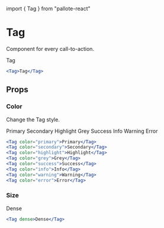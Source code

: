 ---
---
import { Tag } from "pallote-react"

# Tag

Component for every call-to-action.

<div class="docs__block">
  <div class="docs__items">
    <Tag>Tag</Tag>
  </div>

  ```jsx
  <Tag>Tag</Tag>
  ```
</div>

## Props

### Color

Change the Tag style.

<div class="docs__block">
  <div class="docs__items">
    <Tag color="primary">Primary</Tag>
    <Tag color="secondary">Secondary</Tag>
    <Tag color="highlight">Highlight</Tag>
    <Tag color="grey">Grey</Tag>
    <Tag color="success">Success</Tag>
    <Tag color="info">Info</Tag>
    <Tag color="warning">Warning</Tag>
    <Tag color="error">Error</Tag>
  </div>

  ```jsx
  <Tag color="primary">Primary</Tag>
  <Tag color="secondary">Secondary</Tag>
  <Tag color="highlight">Highlight</Tag>
  <Tag color="grey">Grey</Tag>
  <Tag color="success">Success</Tag>
  <Tag color="info">Info</Tag>
  <Tag color="warning">Warning</Tag>
  <Tag color="error">Error</Tag>
  ```
</div>

### Size

<div class="docs__block">
  <div class="docs__items">
    <Tag dense>Dense</Tag>
  </div>

  ```jsx
  <Tag dense>Dense</Tag>
  ```
</div>
